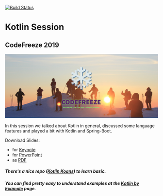 [![Build Status](https://travis-ci.org/christian-draeger/codefreeze-kotlin-session.svg?branch=master)](https://travis-ci.org/christian-draeger/codefreeze-kotlin-session)

Kotlin Session
==============
CodeFreeze 2019
---------------

![codefreeze](codefreeze.png)

In this session we talked about Kotlin in general, 
discussed some language features
and played a bit with Kotlin and Spring-Boot. 

Download Slides:

* for [Keynote](https://github.com/christian-draeger/codefreeze-kotlin-session/blob/master/kotlin_rocks.key?raw=true)
* for [PowerPoint](https://github.com/christian-draeger/codefreeze-kotlin-session/blob/master/kotlin_rocks.pptx?raw=true)
* as [PDF](https://github.com/christian-draeger/codefreeze-kotlin-session/blob/master/kotlin_rocks.pdf?raw=true)

##### There's a nice repo ([Kotlin Koans](https://play.kotlinlang.org/koans/overview)) to learn basic.
##### You can find pretty easy to understand examples at the [Kotlin by Example](https://play.kotlinlang.org/byExample/overview) page.